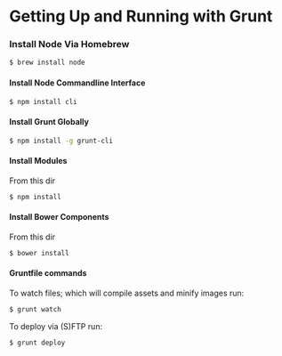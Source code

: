 # Getting Up and Running with Grunt

### Install Node Via Homebrew
```sh
$ brew install node
```

#### Install Node Commandline Interface
```sh
$ npm install cli
```

#### Install Grunt Globally
```sh
$ npm install -g grunt-cli
```

#### Install Modules
From this dir
```sh
$ npm install
```

#### Install Bower Components
From this dir
```sh
$ bower install
```

#### Gruntfile commands
To watch files; which will compile assets and minify images run:
```sh
$ grunt watch
```

To deploy via (S)FTP run:
```sh
$ grunt deploy
```

